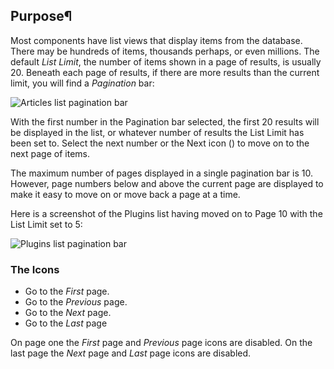 <!-- Filename: Help6.x:List_Pagination / Display title: List Pagination -->

## Purpose¶

Most components have list views that display items from the database. There
may be hundreds of items, thousands perhaps, or even millions. The default
*List Limit*, the number of items shown in a page of results, is usually 20.
Beneath each page of results, if there are more results than the current limit,
you will find a *Pagination* bar:

![Articles list pagination bar](../../../en/images/common-elements/articles-list-pagination-bar.png)

With the first number in the Pagination bar selected, the first 20 results will
be displayed in the list, or whatever number of results the List Limit has been
set to. Select the next number or the Next icon
(<span class="icon-angle-right"></span>) to move on to the next page of items.

The maximum number of pages displayed in a single pagination bar is 10.
However, page numbers below and above the current page are displayed to make
it easy to move on or move back a page at a time.

Here is a screenshot of the Plugins list having moved on to Page 10 with the
List Limit set to 5:

![Plugins list pagination bar](../../../en/images/common-elements/plugins-list-pagination-bar.png)

### The Icons

* <span class="icon-angle-double-left"></span> Go to the *First* page.
* <span class="icon-angle-left"></span> Go to the *Previous* page.
* <span class="icon-angle-right"></span> Go to the *Next* page.
* <span class="icon-angle-double-right"></span> Go to the *Last* page

On page one the *First* page and *Previous* page icons are disabled. On the
last page the *Next* page and *Last* page icons are disabled.
